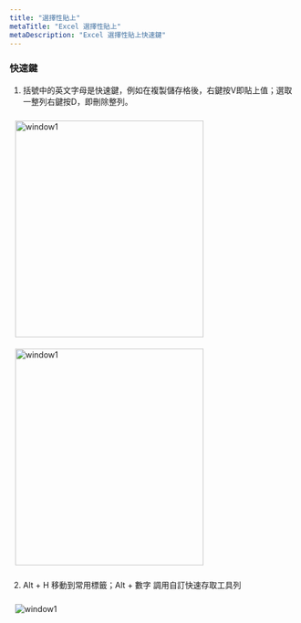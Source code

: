 ```yaml
---
title: "選擇性貼上"
metaTitle: "Excel 選擇性貼上"
metaDescription: "Excel 選擇性貼上快速鍵"
---
```


### 快速鍵

1. 括號中的英文字母是快速鍵，例如在複製儲存格後，右鍵按V即貼上值；選取一整列右鍵按D，即刪除整列。

<img src="https://imgur.com/UvLjlUn.png" style="margin:10px"  alt="window1"  width="330" height="380"/>
<img src="https://imgur.com/AdC3ecB.png" style="margin:10px"  alt="window1"  width="330" height="380"/>

2. Alt + H 移動到常用標籤；Alt + 數字 調用自訂快速存取工具列

<img src="https://imgur.com/Nb7gfOQ.png" style="margin:10px"  alt="window1" />
